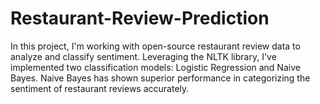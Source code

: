 # Restaurant-Review-Prediction
In this project, I'm working with open-source restaurant review data to analyze and classify sentiment. Leveraging the NLTK library, I've implemented two classification models: Logistic Regression and Naive Bayes. Naive Bayes has shown superior performance in categorizing the sentiment of restaurant reviews accurately.
